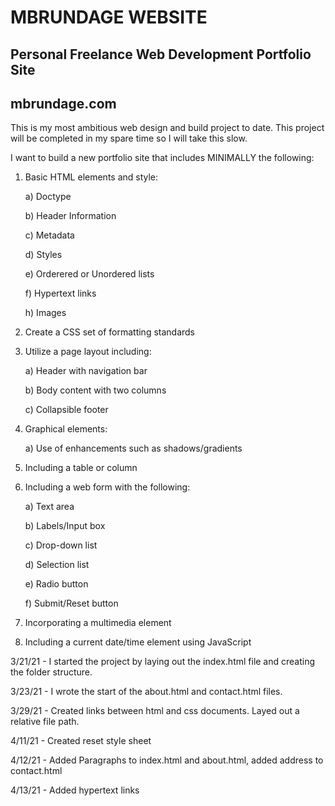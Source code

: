 # MBRUNDAGE WEBSITE

## Personal Freelance Web Development Portfolio Site

## mbrundage.com

This is my most ambitious web design and build project to date. This project will be completed in my spare time so I will take this slow.

I want to build a new portfolio site that includes MINIMALLY the following:

1) Basic HTML elements and style:

    a) Doctype

    b) Header Information

    c) Metadata

    d) Styles

    e) Orderered or Unordered lists

    f) Hypertext links

    h) Images

2) Create a CSS set of formatting standards

3) Utilize a page layout including:

    a) Header with navigation bar

    b) Body content with two columns

    c) Collapsible footer

4) Graphical elements:

    a) Use of enhancements such as shadows/gradients

5) Including a table or column

6) Including a web form with the following:

    a) Text area

    b) Labels/Input box

    c) Drop-down list

    d) Selection list

    e) Radio button

    f) Submit/Reset button

7) Incorporating a multimedia element

8) Including a current date/time element using JavaScript

3/21/21 - I started the project by laying out the index.html file and creating the folder structure.

3/23/21 - I wrote the start of the about.html and contact.html files.

3/29/21 - Created links between html and css documents. Layed out a relative file path.

4/11/21 - Created reset style sheet

4/12/21 - Added Paragraphs to index.html and about.html, added address to contact.html

4/13/21 - Added hypertext links